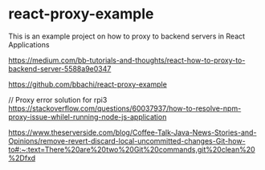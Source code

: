 # react-proxy-example
This is an example project on how to proxy to backend servers in React Applications

https://medium.com/bb-tutorials-and-thoughts/react-how-to-proxy-to-backend-server-5588a9e0347

https://github.com/bbachi/react-proxy-example

// Proxy error solution for rpi3
https://stackoverflow.com/questions/60037937/how-to-resolve-npm-proxy-issue-whilel-running-node-js-application

https://www.theserverside.com/blog/Coffee-Talk-Java-News-Stories-and-Opinions/remove-revert-discard-local-uncommitted-changes-Git-how-to#:~:text=There%20are%20two%20Git%20commands,git%20clean%20%2Dfxd
      